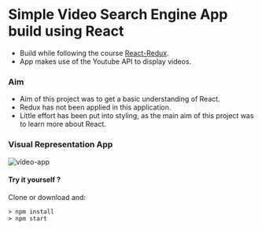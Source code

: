 # Simple Video Search Engine App build using React
- Build while following the course [React-Redux](https://www.udemy.com/react-redux/).
- App makes use of the Youtube API to display videos.

### Aim
- Aim of this project was to get a basic understanding of React.
- Redux has not been applied in this application.
- Little effort has been put into styling, as the main aim of this project was to learn more about React.

### Visual Representation App
![video-app](./video-app.gif)


#### Try it yourself ?
Clone or download and:

```
> npm install
> npm start
```
